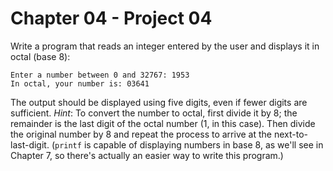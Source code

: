 # Chapter 04 - Project 04

Write a program that reads an integer entered by the user and displays it in octal (base 8):  

```
Enter a number between 0 and 32767: 1953
In octal, your number is: 03641
```

The output should be displayed using five digits, even if fewer digits are sufficient. _Hint_: To convert the number to octal, first divide it by 8; the remainder is the last digit of the octal number (1, in this case). Then divide the original number by 8 and repeat the process to arrive at the next-to-last-digit. (`printf` is capable of displaying numbers in base 8, as we'll see in Chapter 7, so there's actually an easier way to write this program.)  
